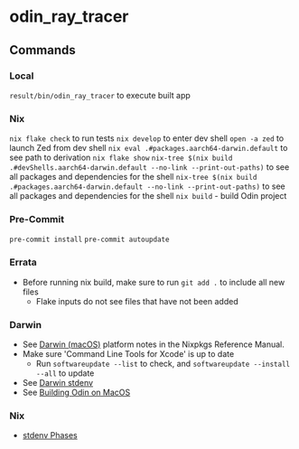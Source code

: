 # odin_ray_tracer

## Commands

### Local
`result/bin/odin_ray_tracer` to execute built app

### Nix
`nix flake check` to run tests
`nix develop` to enter dev shell
`open -a zed` to launch Zed from dev shell
`nix eval .#packages.aarch64-darwin.default` to see path to derivation
`nix flake show`
`nix-tree $(nix build .#devShells.aarch64-darwin.default --no-link --print-out-paths)` to see all packages and dependencies for the shell
`nix-tree $(nix build .#packages.aarch64-darwin.default --no-link --print-out-paths)` to see all packages and dependencies for the shell
`nix build` - build Odin project

### Pre-Commit
`pre-commit install`
`pre-commit autoupdate`

### Errata
 - Before running nix build, make sure to run `git add .` to include all new files
   + Flake inputs do not see files that have not been added

### Darwin
 - See [Darwin (macOS)](https://nixos.org/manual/nixpkgs/stable/#sec-darwin) platform notes in the Nixpkgs Reference Manual.
 - Make sure 'Command Line Tools for Xcode' is up to date
   + Run `softwareupdate --list` to check, and `softwareupdate --install --all` to update
 - See [Darwin stdenv](https://github.com/NixOS/nixpkgs/blob/master/pkgs/stdenv/darwin/README.md)
 - See [Building Odin on MacOS](https://odin-lang.org/docs/install/#macos)

### Nix
 - [stdenv Phases](https://nixos.org/manual/nixpkgs/stable/#sec-stdenv-phases)
